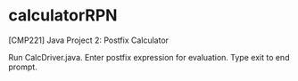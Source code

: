 # calculatorRPN
[CMP221] Java Project 2: Postfix Calculator

Run CalcDriver.java. Enter postfix expression for evaluation.  Type exit to end prompt.
